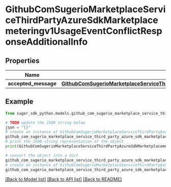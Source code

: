 # GithubComSugerioMarketplaceServiceThirdPartyAzureSdkMarketplacemeteringv1UsageEventConflictResponseAdditionalInfo


## Properties

Name | Type | Description | Notes
------------ | ------------- | ------------- | -------------
**accepted_message** | [**GithubComSugerioMarketplaceServiceThirdPartyAzureSdkMarketplacemeteringv1UsageEventOkResponse**](GithubComSugerioMarketplaceServiceThirdPartyAzureSdkMarketplacemeteringv1UsageEventOkResponse.md) |  | [optional] 

## Example

```python
from suger_sdk_python.models.github_com_sugerio_marketplace_service_third_party_azure_sdk_marketplacemeteringv1_usage_event_conflict_response_additional_info import GithubComSugerioMarketplaceServiceThirdPartyAzureSdkMarketplacemeteringv1UsageEventConflictResponseAdditionalInfo

# TODO update the JSON string below
json = "{}"
# create an instance of GithubComSugerioMarketplaceServiceThirdPartyAzureSdkMarketplacemeteringv1UsageEventConflictResponseAdditionalInfo from a JSON string
github_com_sugerio_marketplace_service_third_party_azure_sdk_marketplacemeteringv1_usage_event_conflict_response_additional_info_instance = GithubComSugerioMarketplaceServiceThirdPartyAzureSdkMarketplacemeteringv1UsageEventConflictResponseAdditionalInfo.from_json(json)
# print the JSON string representation of the object
print(GithubComSugerioMarketplaceServiceThirdPartyAzureSdkMarketplacemeteringv1UsageEventConflictResponseAdditionalInfo.to_json())

# convert the object into a dict
github_com_sugerio_marketplace_service_third_party_azure_sdk_marketplacemeteringv1_usage_event_conflict_response_additional_info_dict = github_com_sugerio_marketplace_service_third_party_azure_sdk_marketplacemeteringv1_usage_event_conflict_response_additional_info_instance.to_dict()
# create an instance of GithubComSugerioMarketplaceServiceThirdPartyAzureSdkMarketplacemeteringv1UsageEventConflictResponseAdditionalInfo from a dict
github_com_sugerio_marketplace_service_third_party_azure_sdk_marketplacemeteringv1_usage_event_conflict_response_additional_info_from_dict = GithubComSugerioMarketplaceServiceThirdPartyAzureSdkMarketplacemeteringv1UsageEventConflictResponseAdditionalInfo.from_dict(github_com_sugerio_marketplace_service_third_party_azure_sdk_marketplacemeteringv1_usage_event_conflict_response_additional_info_dict)
```
[[Back to Model list]](../README.md#documentation-for-models) [[Back to API list]](../README.md#documentation-for-api-endpoints) [[Back to README]](../README.md)


